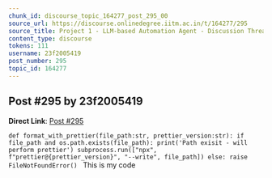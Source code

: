 ```yaml
---
chunk_id: discourse_topic_164277_post_295_00
source_url: https://discourse.onlinedegree.iitm.ac.in/t/164277/295
source_title: Project 1 - LLM-based Automation Agent - Discussion Thread [TDS Jan 2025]
content_type: discourse
tokens: 111
username: 23f2005419
post_number: 295
topic_id: 164277
---
```


## Post #295 by 23f2005419

**Direct Link**: [Post #295](https://discourse.onlinedegree.iitm.ac.in/t/164277/295)

`def format_with_prettier(file_path:str, prettier_version:str):
 if file_path and os.path.exists(file_path):
 print('Path exisit - will perform prettier')
 subprocess.run(["npx", f"prettier@{prettier_version}", "--write", file_path])
 else:
 raise FileNotFoundError()
`
This is my code
